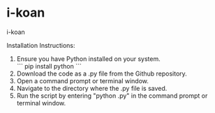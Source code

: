 # i-koan
i-koan


Installation Instructions:
<ol>
  <li>Ensure you have Python installed on your system.</li>
      ``` pip install python ```
  <li>Download the code as a .py file from the Github repository.</li>
  <li>Open a command prompt or terminal window.</li>
  <li>Navigate to the directory where the .py file is saved.</li>
  <li>Run the script by entering "python <filename>.py" in the command prompt or terminal window.</li>
</ol>    
